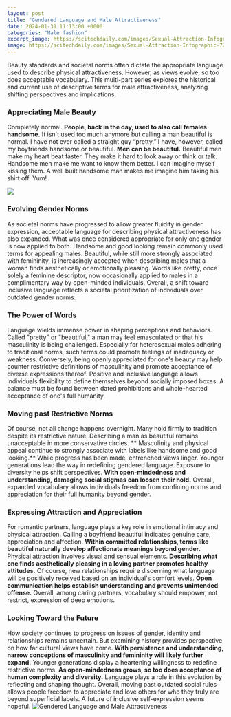 ```yaml
---
layout: post
title: "Gendered Language and Male Attractiveness"
date: 2024-01-31 11:13:00 +0000
categories: "Male fashion"
excerpt_image: https://scitechdaily.com/images/Sexual-Attraction-Infographic-722x1024.png
image: https://scitechdaily.com/images/Sexual-Attraction-Infographic-722x1024.png
---
```


Beauty standards and societal norms often dictate the appropriate language used to describe physical attractiveness. However, as views evolve, so too does acceptable vocabulary. This multi-part series explores the historical and current use of descriptive terms for male attractiveness, analyzing shifting perspectives and implications. 
### Appreciating Male Beauty
Completely normal. **People, back in the day, used to also call females handsome.** It isn't used too much anymore but calling a man beautiful is normal. I have not ever called a straight guy “pretty.” I have, however, called my boyfriends handsome or beautiful. **Men can be beautiful.** Beautiful men make my heart beat faster. They make it hard to look away or think or talk. Handsome men make me want to know them better. I can imagine myself kissing them. A well built handsome man makes me imagine him taking his shirt off. Yum!

![](https://metro.co.uk/wp-content/uploads/2017/07/pri_46002540.jpg?quality=90&amp;strip=all&amp;zoom=1&amp;resize=768%2C951)
### Evolving Gender Norms 
As societal norms have progressed to allow greater fluidity in gender expression, acceptable language for describing physical attractiveness has also expanded. What was once considered appropriate for only one gender is now applied to both. Handsome and good looking remain commonly used terms for appealing males. Beautiful, while still more strongly associated with femininity, is increasingly accepted when describing males that a woman finds aesthetically or emotionally pleasing. Words like pretty, once solely a feminine descriptor, now occasionally applied to males in a complimentary way by open-minded individuals. Overall, a shift toward inclusive language reflects a societal prioritization of individuals over outdated gender norms.
### The Power of Words
Language wields immense power in shaping perceptions and behaviors. Called "pretty" or "beautiful," a man may feel emasculated or that his masculinity is being challenged. Especially for heterosexual males adhering to traditional norms, such terms could promote feelings of inadequacy or weakness. Conversely, being openly appreciated for one's beauty may help counter restrictive definitions of masculinity and promote acceptance of diverse expressions thereof. Positive and inclusive language allows individuals flexibility to define themselves beyond socially imposed boxes. A balance must be found between dated prohibitions and whole-hearted acceptance of one's full humanity.
### Moving past Restrictive Norms  
Of course, not all change happens overnight. Many hold firmly to tradition despite its restrictive nature. Describing a man as beautiful remains unacceptable in more conservative circles. ** Masculinity and physical appeal continue to strongly associate with labels like handsome and good looking.** While progress has been made, entrenched views linger. Younger generations lead the way in redefining gendered language. Exposure to diversity helps shift perspectives. **With open-mindedness and understanding, damaging social stigmas can loosen their hold.** Overall, expanded vocabulary allows individuals freedom from confining norms and appreciation for their full humanity beyond gender.
### Expressing Attraction and Appreciation
For romantic partners, language plays a key role in emotional intimacy and physical attraction. Calling a boyfriend beautiful indicates genuine care, appreciation and affection. **Within committed relationships, terms like beautiful naturally develop affectionate meanings beyond gender.** Physical attraction involves visual and sensual elements. **Describing what one finds aesthetically pleasing in a loving partner promotes healthy attitudes.** Of course, new relationships require discerning what language will be positively received based on an individual's comfort levels. **Open communication helps establish understanding and prevents unintended offense.** Overall, among caring partners, vocabulary should empower, not restrict, expression of deep emotions.
### Looking Toward the Future  
How society continues to progress on issues of gender, identity and relationships remains uncertain. But examining history provides perspective on how far cultural views have come. **With persistence and understanding, narrow conceptions of masculinity and femininity will likely further expand.** Younger generations display a heartening willingness to redefine restrictive norms. **As open-mindedness grows, so too does acceptance of human complexity and diversity.** Language plays a role in this evolution by reflecting and shaping thought. Overall, moving past outdated social rules allows people freedom to appreciate and love others for who they truly are beyond superficial labels. A future of inclusive self-expression seems hopeful.
![Gendered Language and Male Attractiveness](https://scitechdaily.com/images/Sexual-Attraction-Infographic-722x1024.png)